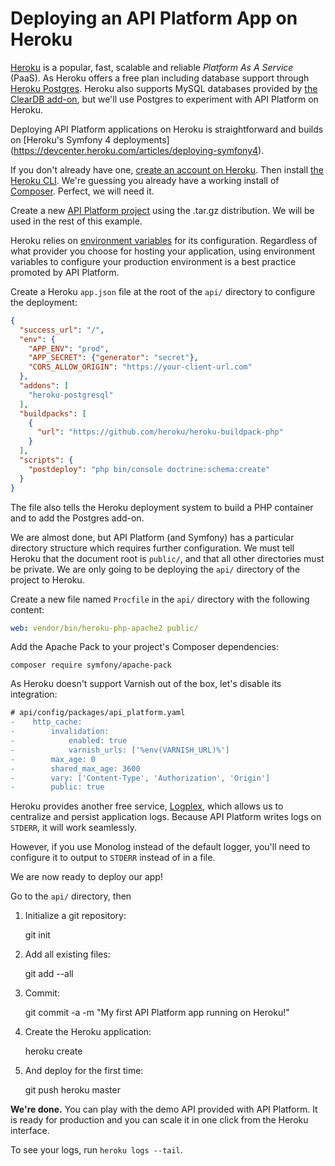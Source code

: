 # Deploying an API Platform App on Heroku

[Heroku](https://www.heroku.com) is a popular, fast, scalable and reliable *Platform As A Service* (PaaS). As Heroku offers a free plan including database support through [Heroku Postgres](https://www.heroku.com/postgres). Heroku also supports MySQL databases provided by [the ClearDB add-on](https://addons.heroku.com/cleardb), but we'll use Postgres to experiment with API Platform on Heroku.

Deploying API Platform applications on Heroku is straightforward and builds on [Heroku's Symfony 4 deployments]  (https://devcenter.heroku.com/articles/deploying-symfony4).

If you don't already have one, [create an account on Heroku](https://signup.heroku.com/dc). Then install [the Heroku
CLI](https://devcenter.heroku.com/articles/heroku-cli). We're guessing you already
have a working install of [Composer](http://getcomposer.org). Perfect, we will need it.

Create a new [API Platform project](distribution/#installing-the-framework) using the .tar.gz distribution. We will be used in the rest of this example.

Heroku relies on [environment variables](https://devcenter.heroku.com/articles/config-vars) for its configuration. Regardless of what provider you choose for hosting your application, using environment variables to configure your production environment is a best practice promoted by API Platform.

Create a Heroku `app.json` file at the root of the `api/` directory to configure the deployment:

```json
{
  "success_url": "/",
  "env": {
    "APP_ENV": "prod",
    "APP_SECRET": {"generator": "secret"},
    "CORS_ALLOW_ORIGIN": "https://your-client-url.com"
  },
  "addons": [
    "heroku-postgresql"
  ],
  "buildpacks": [
    {
      "url": "https://github.com/heroku/heroku-buildpack-php"
    }
  ],
  "scripts": {
    "postdeploy": "php bin/console doctrine:schema:create"
  }
}
```

The file also tells the Heroku deployment system to build a PHP container and to add the Postgres add-on.

We are almost done, but API Platform (and Symfony) has a particular directory structure which requires further configuration. We must tell Heroku that the document root is `public/`, and that all other directories must be private. We are only going to be deploying the `api/` directory of the project to Heroku. 

Create a new file named `Procfile` in the `api/` directory with the following content:

```yaml
web: vendor/bin/heroku-php-apache2 public/
```

Add the Apache Pack to your project's Composer dependencies:

    composer require symfony/apache-pack

As Heroku doesn't support Varnish out of the box, let's disable its integration:

```diff
# api/config/packages/api_platform.yaml
-    http_cache:
-        invalidation:
-            enabled: true
-            varnish_urls: ['%env(VARNISH_URL)%']
-        max_age: 0
-        shared_max_age: 3600
-        vary: ['Content-Type', 'Authorization', 'Origin']
-        public: true
```

Heroku provides another free service, [Logplex](https://devcenter.heroku.com/articles/logplex), which allows us to centralize and persist application logs. Because API Platform writes logs on `STDERR`, it will work seamlessly.

However, if you use Monolog instead of the default logger, you'll need to configure it to output to `STDERR` instead of
in a file.

We are now ready to deploy our app!

Go to the `api/` directory, then

1. Initialize a git repository:

    git init

2. Add all existing files:

    git add --all

3. Commit:

    git commit -a -m "My first API Platform app running on Heroku!"

4. Create the Heroku application:

    heroku create

5. And deploy for the first time:

    git push heroku master

**We're done.** You can play with the demo API provided with API Platform. It is ready for production and you
can scale it in one click from the Heroku interface.

To see your logs, run `heroku logs --tail`.
